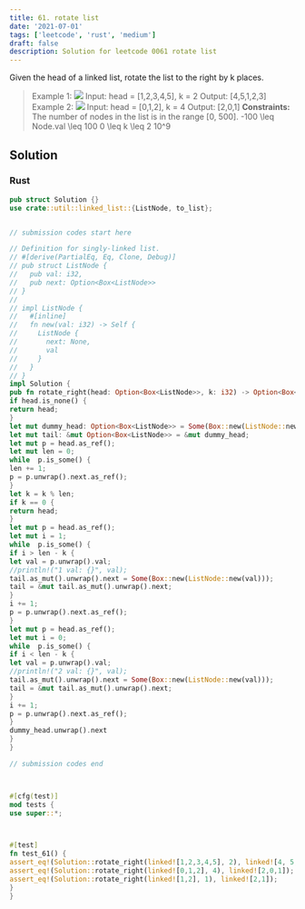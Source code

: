 ```yaml
---
title: 61. rotate list
date: '2021-07-01'
tags: ['leetcode', 'rust', 'medium']
draft: false
description: Solution for leetcode 0061 rotate list
---
```




Given the head of a linked list, rotate the list to the right by k places.



>   Example 1:
>   ![](https://assets.leetcode.com/uploads/2020/11/13/rotate1.jpg)
>   Input: head <TeX>=</TeX> [1,2,3,4,5], k <TeX>=</TeX> 2
>   Output: [4,5,1,2,3]
>   Example 2:
>   ![](https://assets.leetcode.com/uploads/2020/11/13/roate2.jpg)
>   Input: head <TeX>=</TeX> [0,1,2], k <TeX>=</TeX> 4
>   Output: [2,0,1]
**Constraints:**
>   	The number of nodes in the list is in the range [0, 500].
>   	-100 <TeX>\leq</TeX> Node.val <TeX>\leq</TeX> 100
>   	0 <TeX>\leq</TeX> k <TeX>\leq</TeX> 2  10^9


## Solution


### Rust
```rust
pub struct Solution {}
use crate::util::linked_list::{ListNode, to_list};


// submission codes start here

// Definition for singly-linked list.
// #[derive(PartialEq, Eq, Clone, Debug)]
// pub struct ListNode {
//   pub val: i32,
//   pub next: Option<Box<ListNode>>
// }
//
// impl ListNode {
//   #[inline]
//   fn new(val: i32) -> Self {
//     ListNode {
//       next: None,
//       val
//     }
//   }
// }
impl Solution {
pub fn rotate_right(head: Option<Box<ListNode>>, k: i32) -> Option<Box<ListNode>> {
if head.is_none() {
return head;
}
let mut dummy_head: Option<Box<ListNode>> = Some(Box::new(ListNode::new(0)));
let mut tail: &mut Option<Box<ListNode>> = &mut dummy_head;
let mut p = head.as_ref();
let mut len = 0;
while  p.is_some() {
len += 1;
p = p.unwrap().next.as_ref();
}
let k = k % len;
if k == 0 {
return head;
}
let mut p = head.as_ref();
let mut i = 1;
while  p.is_some() {
if i > len - k {
let val = p.unwrap().val;
//println!("1 val: {}", val);
tail.as_mut().unwrap().next = Some(Box::new(ListNode::new(val)));
tail = &mut tail.as_mut().unwrap().next;
}
i += 1;
p = p.unwrap().next.as_ref();
}
let mut p = head.as_ref();
let mut i = 0;
while  p.is_some() {
if i < len - k {
let val = p.unwrap().val;
//println!("2 val: {}", val);
tail.as_mut().unwrap().next = Some(Box::new(ListNode::new(val)));
tail = &mut tail.as_mut().unwrap().next;
}
i += 1;
p = p.unwrap().next.as_ref();
}
dummy_head.unwrap().next
}
}

// submission codes end



#[cfg(test)]
mod tests {
use super::*;



#[test]
fn test_61() {
assert_eq!(Solution::rotate_right(linked![1,2,3,4,5], 2), linked![4, 5, 1, 2, 3]);
assert_eq!(Solution::rotate_right(linked![0,1,2], 4), linked![2,0,1]);
assert_eq!(Solution::rotate_right(linked![1,2], 1), linked![2,1]);
}
}

```
